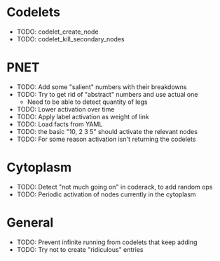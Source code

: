 # Codelets
* TODO: codelet_create_node
* TODO: codelet_kill_secondary_nodes

# PNET
* TODO: Add some "salient" numbers with their breakdowns
* TODO: Try to get rid of "abstract" numbers and use actual one
  * Need to be able to detect quantity of legs
* TODO: Lower activation over time
* TODO: Apply label activation as weight of link
* TODO: Load facts from YAML
* TODO: the basic "10, 2 3 5" should activate the relevant nodes
* TODO: For some reason activation isn't returning the codelets

# Cytoplasm
* TODO: Detect "not much going on" in coderack, to add random ops
* TODO: Periodic activation of nodes currently in the cytoplasm

# General
* TODO: Prevent infinite running from codelets that keep adding
* TODO: Try not to create "ridiculous" entries


